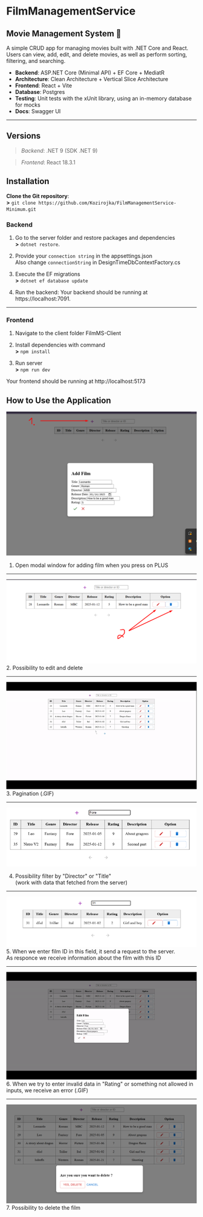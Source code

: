 # FilmManagementService

## Movie Management System 🎥

A simple CRUD app for managing movies built with .NET Core and React.  
Users can view, add, edit, and delete movies, as well as perform sorting, filtering, and searching.

- **Backend**: ASP.NET Core (Minimal API) + EF Core + MediatR 
- **Architecture**: Clean Architecture + Vertical Slice Architecture
- **Frontend**: React + Vite
- **Database**: Postgres
- **Testing**: Unit tests with the xUnit library, using an in-memory database for mocks
- **Docs**: Swagger UI

---

## Versions
>*Backend*: .NET 9 (SDK .NET 9)

>*Frontend*: React 18.3.1

## Installation

**Clone the Git repository**:  
 **>** `git clone https://github.com/Kozirojka/FilmManagementService-Minimum.git`

### Backend

1. Go to the server folder and restore packages and dependencies   
**>** `dotnet restore`.

2. Provide your `connection string` in the appsettings.json  
Also change `connectionString` in DesignTimeDbContextFactory.cs

4. Execute the EF migrations  
**>** `dotnet ef database update`

5. Run the backend:
   Your backend should be running at https://localhost:7091.

---

### Frontend

1. Navigate to the client folder FilmMS-Client

2. Install dependencies with command  
**>** `npm install`

3. Run server  
**>** `npm run dev`

Your frontend should be running at
http://localhost:5173

## How to Use the Application

![alt text](./User-Attachments/image-6.png)  
1. Open modal window for adding film when you press on PLUS

---
![alt text](./User-Attachments/image-1.png)  
2. Possibility to edit and delete

---
![alt text](./User-Attachments/ezgif-47ff1d5ad4c4d.gif)  
3. Pagination (.GIF)

---
![alt text](./User-Attachments/image-2.png)  

4. Possibility filter by "Director" or "Title"  
(work with data that fetched from the server)

---
![alt text](./User-Attachments/image-3.png)  
5. When we enter film ID in this field, it send a request to the server.  
As responce we receive information about the film with this ID

---

![alt text](./User-Attachments/ezgif-2c24e76aecf74.gif)  
6. When we try to enter invalid data in "Rating" or   something not allowed in inputs, we receive an error (.GIF)  

---
![alt text](./User-Attachments/image-5.png)
7. Possibility to delete the film
